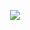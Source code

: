 <p align="center">
  <a href="https://skillicons.dev">
    <img src="https://skillicons.dev/icons?i=ableton,blender,git,docker,js,django,express,react,py,materialui,threejs,vue,sass," />
  </a>
</p>
